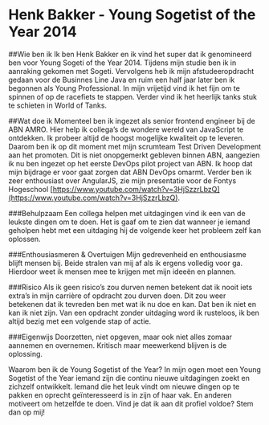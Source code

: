 # Henk Bakker - Young Sogetist of the Year 2014

##Wie ben ik
Ik ben Henk Bakker en ik vind het super dat ik genomineerd ben voor Young Sogeti of the Year 2014. Tijdens mijn studie ben ik in aanraking gekomen met Sogeti. Vervolgens heb ik mijn afstudeeropdracht gedaan voor de Businnes Line Java en ruim een half jaar later ben ik begonnen als Young Professional.
In mijn vrijetijd vind ik het fijn om te spinnen of op de racefiets te stappen. Verder vind ik het heerlijk tanks stuk te schieten in World of Tanks.

##Wat doe ik
Momenteel ben ik ingezet als senior frontend engineer bij de ABN AMRO. Hier help ik collega’s de wondere wereld van JavaScript te ontdekken. Ik probeer altijd de hoogst mogelijke kwaliteit op te leveren. Daarom ben ik op dit moment met mijn scrumteam Test Driven Development aan het promoten. Dit is niet onopgemerkt gebleven binnen ABN, aangezien ik nu ben ingezet op het eerste DevOps pilot project van ABN. Ik hoop dat mijn bijdrage er voor gaat zorgen dat ABN DevOps omarmt. Verder ben ik zeer enthousiast over AngularJS, zie mijn presentatie voor de Fontys Hogeschool [https://www.youtube.com/watch?v=3HjSzzrLbzQ](https://www.youtube.com/watch?v=3HjSzzrLbzQ).

###Behulpzaam
Een collega helpen met uitdagingen vind ik een van de leukste dingen om te doen. Het is gaaf om te zien dat wanneer je iemand geholpen hebt met een uitdaging hij de volgende keer het probleem zelf kan oplossen.

###Enthousiasmeren & Overtuigen
Mijn gedrevenheid en enthousiasme blijft mensen bij. Beide stralen van mij af als ik ergens volledig voor ga. Hierdoor weet ik mensen mee te krijgen met mijn ideeën en plannen.

###Risico
Als ik geen risico’s zou durven nemen betekent dat ik nooit iets extra’s in mijn carrière of opdracht zou durven doen. Dit zou weer betekenen dat ik tevreden ben met wat ik nu doe en kan. Dat ben ik niet en kan ik niet zijn. Van een opdracht zonder uitdaging word ik rusteloos, ik ben altijd bezig met een volgende stap of actie.

###Eigenwijs
Doorzetten, niet opgeven, maar ook niet alles zomaar aannemen en overnemen. Kritisch maar meewerkend blijven is de oplossing.

Waarom ben ik de Young Sogetist of the Year? In mijn ogen moet een Young Sogetist of the Year iemand zijn die continu nieuwe uitdagingen zoekt en zichzelf ontwikkelt. Iemand die het leuk vindt om nieuwe dingen op te pakken en oprecht geïnteresseerd is in zijn of haar vak. En anderen motiveert om hetzelfde te doen. Vind je dat ik aan dit profiel voldoe? Stem dan op mij!
